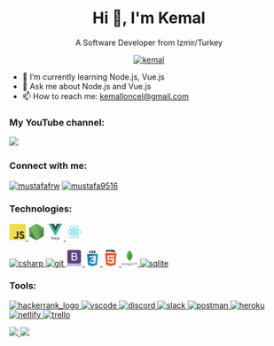   <h1 align="center"> Hi 👋, I'm Kemal</h1>
  
  <p align="center"> A Software Developer from Izmir/Turkey</p>
  

<p align="center"> <a href="https://github.com/ryo-ma/github-profile-trophy"><img src="https://github-profile-trophy.vercel.app/?username=kemaloncell" alt="kemal" data-canonical-src="https://github-profile-trophy.vercel.app/?username=kemaloncell" style="max-width: 100%;"></a> </p>

- 🌱 I’m currently learning Node.js, Vue.js
- 💬 Ask me about Node.js and Vue.js
- 📫 How to reach me: kemalloncel@gmail.com
### My YouTube channel:
 <div><a href="https://github.com/kemaloncell"> 
  </a><a href="https://www.youtube.com/channel/UCIITqUh-XeXPpJabAeWmqoQ" rel="nofollow"><img src="https://camo.githubusercontent.com/d79c5549652f9c7690992eb49571d216a70a480681561cbd93bfbfc77c491e54/68747470733a2f2f696d672e736869656c64732e696f2f62616467652f596f75547562652d4646303030303f7374796c653d666f722d7468652d6261646765266c6f676f3d796f7574756265266c6f676f436f6c6f723d7768697465" data-canonical-src="https://img.shields.io/badge/YouTube-FF0000?style=for-the-badge&amp;logo=youtube&amp;logoColor=white" style="max-width: 100%;"></a>
</div>

### Connect with me:
<p align="left">
<a href="https://www.linkedin.com/in/kemaloncell/" rel="nofollow"><img align="center" src="https://camo.githubusercontent.com/b0d679e1e6f51de0daaaf64a827865ef3884b73b1902a3a42dc42dc56f925b1d/68747470733a2f2f76656c616e6f76617363756c61722e636f6d2f77702d636f6e74656e742f75706c6f6164732f323032302f30362f4c696e6b6564496e2e706e67" alt="mustafafrw" height="30" width="30" data-canonical-src="https://velanovascular.com/wp-content/uploads/2020/06/LinkedIn.png" style="max-width: 100%;"></a>
<a href="https://www.instagram.com/kemaloncell" rel="nofollow"><img align="center" src="https://camo.githubusercontent.com/c5c19c5a327e7adb30fe7f40b2a4e30433355e27dd48fb0393bc589412c25496/68747470733a2f2f75706c6f61642e77696b696d656469612e6f72672f77696b6970656469612f636f6d6d6f6e732f7468756d622f652f65372f496e7374616772616d5f6c6f676f5f323031362e7376672f3132303070782d496e7374616772616d5f6c6f676f5f323031362e7376672e706e67" alt="mustafa9516" height="30" width="30" data-canonical-src="https://upload.wikimedia.org/wikipedia/commons/thumb/e/e7/Instagram_logo_2016.svg/1200px-Instagram_logo_2016.svg.png" style="max-width: 100%;"></a>
</p>

### Technologies:
<p align="left"> 
<a href="https://developer.mozilla.org/en-US/docs/Web/JavaScript" rel="nofollow"> <img src="https://raw.githubusercontent.com/devicons/devicon/master/icons/javascript/javascript-original.svg" alt="javascript" width="30" height="30" style="max-width: 100%;"> </a> 
<a href="https://nodejs.org/en/" rel="nofollow">
<img alt="Node.js" width="30" height="30"  src="https://raw.githubusercontent.com/github/explore/80688e429a7d4ef2fca1e82350fe8e3517d3494d/topics/nodejs/nodejs.png" style="max-width: 100%;"></a>
 <a href="https://vuejs.org/" rel="nofollow"> <img src="https://raw.githubusercontent.com/devicons/devicon/master/icons/vuejs/vuejs-original-wordmark.svg" alt="vuejs" width="30" height="30" style="max-width: 100%;"> </a>
  
<a href="https://reactjs.org/" rel="nofollow">
  <img  alt="React" width="30" height="30"  src="https://raw.githubusercontent.com/github/explore/80688e429a7d4ef2fca1e82350fe8e3517d3494d/topics/react/react.png" style="max-width: 100%;"></a>
  
<!-- <a href="https://nuxtjs.org/" rel="nofollow"> <img src="https://camo.githubusercontent.com/f12c0a3b62012952e42b55631e2256b1f3f13ee799699d916ec37a589664805e/68747470733a2f2f64333377756272666b69306c36382e636c6f756466726f6e742e6e65742f366666333465633837363033313862393938383865653462373564316532363531373061383462392f36343739632f6c6f676f732f6e7578742e737667" alt="nuxtjs" width="30" height="30" data-canonical-src="https://d33wubrfki0l68.cloudfront.net/6ff34ec8760318b99888ee4b75d1e265170a84b9/6479c/logos/nuxt.svg" style="max-width: 100%;"> </a> -->
<!-- <a href="https://vuetifyjs.com/" rel="nofollow"> <img src="https://camo.githubusercontent.com/87e2c2c9dfa5c02dd478e3e6ea6a145aeaf22a8ecc9882f568cb8edb8810a0ae/68747470733a2f2f63646e2e767565746966796a732e636f6d2f646f63732f696d616765732f6c6f676f732f767565746966792d6c6f676f2d6461726b2d61746f6d2e737667" alt="vuetify" width="30" height="30" data-canonical-src="https://cdn.vuetifyjs.com/docs/images/logos/vuetify-logo-dark-atom.svg" style="max-width: 100%;"> </a> -->

<a href="https://docs.microsoft.com/en-us/dotnet/csharp/" rel="nofollow"> <img src="https://camo.githubusercontent.com/e5f1cbf59a8752f8a31ba28ea3b788daf4c188a84870865acfc16c5567bfd5ce/68747470733a2f2f7365656b6c6f676f2e636f6d2f696d616765732f432f632d73686172702d632d6c6f676f2d303246313737313442412d7365656b6c6f676f2e636f6d2e706e67" alt="csharp" width="27" height="30" data-canonical-src="https://seeklogo.com/images/C/c-sharp-c-logo-02F17714BA-seeklogo.com.png" style="max-width: 100%;"> </a>
<a href="https://git-scm.com/" rel="nofollow"> <img src="https://camo.githubusercontent.com/fbfcb9e3dc648adc93bef37c718db16c52f617ad055a26de6dc3c21865c3321d/68747470733a2f2f7777772e766563746f726c6f676f2e7a6f6e652f6c6f676f732f6769742d73636d2f6769742d73636d2d69636f6e2e737667" alt="git" width="30" height="30" data-canonical-src="https://www.vectorlogo.zone/logos/git-scm/git-scm-icon.svg" style="max-width: 100%;"> </a>
<a href="https://getbootstrap.com" rel="nofollow"> <img src="https://raw.githubusercontent.com/devicons/devicon/master/icons/bootstrap/bootstrap-plain-wordmark.svg" alt="bootstrap" width="30" height="30" style="max-width: 100%;"> </a>
<a href="https://www.w3schools.com/css/" rel="nofollow"> <img src="https://raw.githubusercontent.com/devicons/devicon/master/icons/css3/css3-original-wordmark.svg" alt="css3" width="28" height="28" style="max-width: 100%;"> </a> 
<a href="https://www.w3.org/html/" rel="nofollow"> <img src="https://raw.githubusercontent.com/devicons/devicon/master/icons/html5/html5-original-wordmark.svg" alt="html5" width="30" height="30" style="max-width: 100%;"> </a> 
<a href="https://www.mongodb.com/" rel="nofollow"> <img src="https://raw.githubusercontent.com/devicons/devicon/master/icons/mongodb/mongodb-original-wordmark.svg" alt="mongodb" width="30" height="30" style="max-width: 100%;"> </a>
<a href="https://www.sqlite.org/" rel="nofollow"> <img src="https://camo.githubusercontent.com/1b8a779f280e099e2d67ab949dad604e25ce0d321e66474c04430201790b3874/68747470733a2f2f7777772e766563746f726c6f676f2e7a6f6e652f6c6f676f732f73716c6974652f73716c6974652d69636f6e2e737667" alt="sqlite" width="30" height="30" data-canonical-src="https://www.vectorlogo.zone/logos/sqlite/sqlite-icon.svg" style="max-width: 100%;"> </a>
</p>

### Tools:
<a href="https://www.hackerrank.com/kemaloncel" rel="nofollow"> <img src="https://user-images.githubusercontent.com/17762967/42728663-26ebdb04-87dd-11e8-928f-fb01479a2ce1.png" alt="hackerrank_logo"  width="30" height="30" > </a>
<a href="https://code.visualstudio.com/" rel="nofollow"> <img src="https://camo.githubusercontent.com/9f1816fe8f44878d77803324ce8e3e1c4d2afc4e3f167b237e93848d3597d4fc/68747470733a2f2f75706c6f61642e77696b696d656469612e6f72672f77696b6970656469612f636f6d6d6f6e732f7468756d622f392f39612f56697375616c5f53747564696f5f436f64655f312e33355f69636f6e2e7376672f3130323470782d56697375616c5f53747564696f5f436f64655f312e33355f69636f6e2e7376672e706e67" alt="vscode" width="30" height="30" data-canonical-src="https://upload.wikimedia.org/wikipedia/commons/thumb/9/9a/Visual_Studio_Code_1.35_icon.svg/1024px-Visual_Studio_Code_1.35_icon.svg.png" style="max-width: 100%;"> </a>
<a href="https://discord.com/" rel="nofollow"> <img src="https://camo.githubusercontent.com/9197204cb5fe8007252fd5b2b6cc47b9c4318e16836fe645eccd35941b9ecb9c/68747470733a2f2f63646e342e69636f6e66696e6465722e636f6d2f646174612f69636f6e732f6c6f676f732d616e642d6272616e64732f3531322f39315f446973636f72645f6c6f676f5f6c6f676f732d3531322e706e67" alt="discord" width="30" height="30" data-canonical-src="https://cdn4.iconfinder.com/data/icons/logos-and-brands/512/91_Discord_logo_logos-512.png" style="max-width: 100%;"> </a>
<a href="https://slack.com/intl/en-tr/" rel="nofollow"> <img src="https://camo.githubusercontent.com/73fdb461f704939668ec688c0e78b801cd5dd742c77e19b0bcc4284be5137158/68747470733a2f2f63646e2e6272616e64666f6c6465722e696f2f35483434324f33572f61732f706c3534366a2d376c65387a6b2d346e7a7a73312f536c61636b5f4d61726b5f5765622e706e67" alt="slack" width="37" height="37" data-canonical-src="https://cdn.brandfolder.io/5H442O3W/as/pl546j-7le8zk-4nzzs1/Slack_Mark_Web.png" style="max-width: 100%;"> </a>
<a href="https://postman.com" rel="nofollow"> <img src="https://camo.githubusercontent.com/93b32389bf746009ca2370de7fe06c3b5146f4c99d99df65994f9ced0ba41685/68747470733a2f2f7777772e766563746f726c6f676f2e7a6f6e652f6c6f676f732f676574706f73746d616e2f676574706f73746d616e2d69636f6e2e737667" alt="postman" width="30" height="30" data-canonical-src="https://www.vectorlogo.zone/logos/getpostman/getpostman-icon.svg" style="max-width: 100%;"> </a>
<a href="https://heroku.com" rel="nofollow"> <img src="https://camo.githubusercontent.com/df12cb598044a3f38efc1f45e3580558c324cf8789b79487125044eeebcc4dee/68747470733a2f2f7777772e766563746f726c6f676f2e7a6f6e652f6c6f676f732f6865726f6b752f6865726f6b752d69636f6e2e737667" alt="heroku" width="30" height="30" data-canonical-src="https://www.vectorlogo.zone/logos/heroku/heroku-icon.svg" style="max-width: 100%;"> </a>
<a href="https://www.netlify.com/" rel="nofollow"> <img src="https://camo.githubusercontent.com/c8a3dd0309eabdf69cf932a8450e2711307502a47703c54024f4678c41d497ba/68747470733a2f2f7777772e6e65746c6966792e636f6d2f696d672f70726573732f6c6f676f732f6c6f676f6d61726b2e706e67" alt="netlify" width="30" height="30" data-canonical-src="https://www.netlify.com/img/press/logos/logomark.png" style="max-width: 100%;"> </a>
<a href="https://trello.com/en" rel="nofollow"> <img src="https://camo.githubusercontent.com/5da402096f63fafffd2d8afacdecf0029aa989c899149f9836c135ab3d130a6d/68747470733a2f2f63646e2e69636f6e73636f75742e636f6d2f69636f6e2f667265652f706e672d3531322f7472656c6c6f2d362d3536393339352e706e67" alt="trello" width="30" height="30" data-canonical-src="https://cdn.iconscout.com/icon/free/png-512/trello-6-569395.png" style="max-width: 100%;"> </a>

 <div>
  <a href="https://github.com/kemaloncell">
  <img height="180em" src="https://github-readme-stats.vercel.app/api?username=kemaloncell&show_icons=true&theme=dracula&include_all_commits=true&count_private=true"/>
  <img height="180em" src="https://github-readme-stats.vercel.app/api/top-langs/?username=kemaloncell&layout=compact&langs_count=7&theme=dracula"/>
</div>
